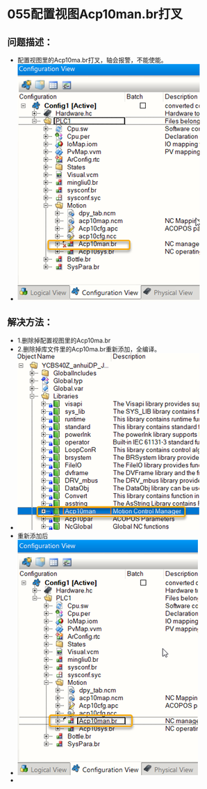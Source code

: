 # 055配置视图Acp10man.br打叉
## 问题描述：
- 配置视图里的Acp10ma.br打叉，轴会报警，不能使能。
- ![Img](./FILES/055配置视图Acp10man.br打叉.md/img-20220810154003.png)
## 解决方法：
- 1.删除掉配置视图里的Acp10ma.br
- 2.删除掉库文件里的Acp10ma.br重新添加，全编译。
- ![Img](./FILES/055配置视图Acp10man.br打叉.md/img-20220810154018.png)
- 重新添加后
- ![Img](./FILES/055配置视图Acp10man.br打叉.md/img-20220810154029.png)
- 